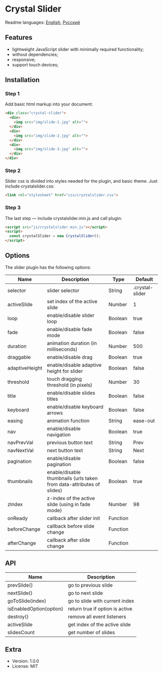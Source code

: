 # Crystal Slider

Readme languages: [English](README.md), [Русский](README.ru-Ru.md)

## Features

- lightweight JavaScript slider with minimally required functionality;
- without dependencies;
- responsive;
- support touch devices;

## Installation

### Step 1

Add basic html markup into your document:

```html
<div class="crystal-slider">
  <div>
    <img src="img/slide-1.jpg" alt="">
  </div>
  <div>
    <img src="img/slide-2.jpg" alt="">
  </div>
  <div>
    <img src="img/slide-3.jpg" alt="">
  </div>
</div>
```

### Step 2

Slider css is divided into styles needed for the plugin, and basic theme. Just include crystalslider.css:

```html
<link rel="stylesheet" href="css/crystalslider.css">
```

### Step 3

The last step — include crystalslider.min.js and call plugin:

```html
<script src="js/crystalslider.min.js"></script>
<script>
  const crystalSlider = new CrystalSlider();
</script>
```

## Options

The slider plugin has the following options:

| Name | Description | Type | Default |
| ------ | ------ | ------ | ------ |
| selector | slider selector | String | .crystal-slider |
| activeSlide | set index of the active slide | Number | 1 |
| loop | enable/disable slider loop | Boolean | true |
| fade | enable/disable fade mode | Boolean | false |
| duration | animation duration (in milliseconds) | Number | 500 |
| draggable | enable/disable drag | Boolean | true |
| adaptiveHeight | enable/disable adaptive height for slider | Boolean | false |
| threshold | touch dragging threshold (in pixels) | Number | 30 |
| title | enable/disable slides titles | Boolean | false |
| keyboard | enable/disable keyboard arrows | Boolean | false |
| easing | animation function | String | ease-out |
| nav | enable/disable navigation | Boolean | true |
| navPrevVal | previous button text | String | Prev |
| navNextVal | next button text | String | Next |
| pagination | enable/disable pagination | Boolean | false |
| thumbnails | enable/disable thumbnails (urls taken from data-attributes of slides) | Boolean | true |
| zIndex | z-index of the active slide (using in fade mode) | Number | 98 |
| onReady | callback after slider init | Function | |
| beforeChange | callback before slide change | Function | |
| afterChange | callback after slide change | Function | |

## API

| Name | Description |
| ------ | ------ |
| prevSlide() | go to previous slide |
| nextSlide() | go to next slide |
| goToSlide(index) | go to slide with current index |
| isEnabledOption(option) | return true if option is active |
| destroy() | remove all event listeners |
| activeSlide | get index of the active slide |
| slidesCount | get number of slides |

## Extra

- Version: 1.0.0
- License: MIT
